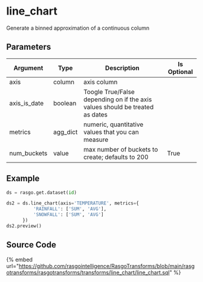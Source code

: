 

# line_chart

Generate a binned approximation of a continuous column

## Parameters

|   Argument   |   Type   |                                 Description                                  | Is Optional |
| ------------ | -------- | ---------------------------------------------------------------------------- | ----------- |
| axis         | column   | axis column                                                                  |             |
| axis_is_date | boolean  | Toogle True/False depending on if the axis values should be treated as dates |             |
| metrics      | agg_dict | numeric, quantitative values that you can measure                            |             |
| num_buckets  | value    | max number of buckets to create; defaults to 200                             | True        |


## Example

```python
ds = rasgo.get.dataset(id)

ds2 = ds.line_chart(axis='TEMPERATURE', metrics={
          'RAINFALL': ['SUM', 'AVG'],
          'SNOWFALL': ['SUM', 'AVG']
      })
ds2.preview()

```

## Source Code

{% embed url="https://github.com/rasgointelligence/RasgoTransforms/blob/main/rasgotransforms/rasgotransforms/transforms/line_chart/line_chart.sql" %}


